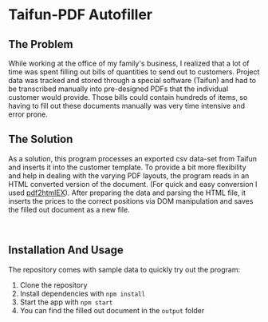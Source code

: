 # Taifun-PDF Autofiller

## The Problem

While working at the office of my family's business, I realized that a lot of time was spent filling out bills of quantities to send out to customers. Project data was tracked and stored through a special software (Taifun) and had to be transcribed manually into pre-designed PDFs that the individual customer would provide. Those bills could contain hundreds of items, so having to fill out these documents manually was very time intensive and error prone.

## The Solution
As a solution, this program processes an exported csv data-set from Taifun and inserts it into the customer template. To provide a bit more flexibility and help in dealing with the varying PDF layouts, the program reads in an HTML converted version of the document. (For quick and easy conversion I used [pdf2htmlEX](https://github.com/pdf2htmlEX/pdf2htmlEX)). After preparing the data and parsing the HTML file, it inserts the prices to the correct positions via DOM manipulation and saves the filled out document as a new file.  

<br>

## Installation And Usage
The repository comes with sample data to quickly try out the program:

1) Clone the repository
2) Install dependencies with ```npm install```
3) Start the app with ```npm start```
4) You can find the filled out document in the ```output``` folder

